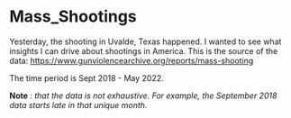 # Mass_Shootings

Yesterday, the shooting in Uvalde, Texas happened. I wanted to see what insights I can drive about shootings in America.
This is the source of the data: https://www.gunviolencearchive.org/reports/mass-shooting

The time period is Sept 2018 - May 2022.

**Note** *: that the data is not exhaustive. For example, the September 2018 data starts late in that unique month.*
